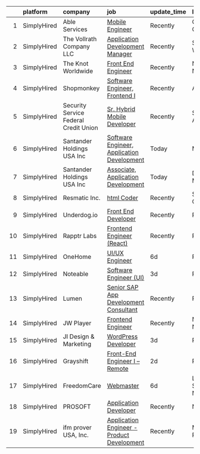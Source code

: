 

|    | platform    | company                               | job                                                                                                                                                | update_time   | location         |
|---:|:------------|:--------------------------------------|:---------------------------------------------------------------------------------------------------------------------------------------------------|:--------------|:-----------------|
|  1 | SimplyHired | Able Services                         | [Mobile Engineer](https://www.simplyhired.com/job/QPnXEUW_fEglS2wbO88nxx4crBeqe-9ryvdknExEmMeH1FVnHuYmcA?q=ui+engineer)                            | Recently      | Cupertino, CA    |
|  2 | SimplyHired | The Vollrath Company LLC              | [Application Development Manager](https://www.simplyhired.com/job/_sSWOJH_nmYKklwCSnK6US9WxpgpzDesdHjB2SRroFzaSZXnK1sX5A?q=ui+engineer)            | Recently      | Sheboygan, WI    |
|  3 | SimplyHired | The Knot Worldwide                    | [Front End Engineer](https://www.simplyhired.com/job/cCf2xvzR7LQAX_YBBpqLLa9x0Co1obFTeFVP9JqnSk_bzxPGMpX9_Q?q=ui+engineer)                         | Recently      | New York, NY     |
|  4 | SimplyHired | Shopmonkey                            | [Software Engineer, Frontend I](https://www.simplyhired.com/job/LhFoJA6p61XJ6_pqVmlkEXJjnHsn7wsyMC3CglhqmqBMDSj4w6bQnA?q=ui+engineer)              | Recently      | Austin, TX       |
|  5 | SimplyHired | Security Service Federal Credit Union | [Sr. Hybrid Mobile Developer](https://www.simplyhired.com/job/0JsHGpxE1NzhujrrsoPpfbY4HIXsjRwmZ9wqRQ0WJI-AJg4w00er9A?q=ui+engineer)                | Recently      | San Antonio, TX  |
|  6 | SimplyHired | Santander Holdings USA Inc            | [Software Engineer, Application Development](https://www.simplyhired.com/job/S8i7pTPMhRzb7TV6qsyadURgQeh2oHbCiZQ06onBMhVZS8-68NyleQ?q=ui+engineer) | Today         | Miami, FL        |
|  7 | SimplyHired | Santander Holdings USA Inc            | [Associate, Application Development](https://www.simplyhired.com/job/xgnItGyhuqT5l4tG7GUSMEiPdFYeFBuCz1z0vXFOMsNs036x1Sj-gg?q=ui+engineer)         | Today         | Dorchester, MA   |
|  8 | SimplyHired | Resmatic Inc.                         | [html Coder](https://www.simplyhired.com/job/1horKlaY2nUszWNGAznbOjFUNCJBjStFQ1YxHY1ditLaUqJVnHJ9Ig?q=ui+engineer)                                 | Recently      | Sebastopol, CA   |
|  9 | SimplyHired | Underdog.io                           | [Front End Developer](https://www.simplyhired.com/job/ltsCH16YoyEVkN8D1W1tcMgXA-kPDjk-CCnlpX7XzBltuiw-hVdksQ?q=ui+engineer)                        | Recently      | Remote           |
| 10 | SimplyHired | Rapptr Labs                           | [Frontend Engineer (React)](https://www.simplyhired.com/job/AyNhMTJHg_O98y3mvM9whM4ExPGQpL2QJY58t_ICyRl7TNnhTnuXwg?q=ui+engineer)                  | Recently      | Remote           |
| 11 | SimplyHired | OneHome                               | [UI/UX Engineer](https://www.simplyhired.com/job/YuhJTOLkG6Kq5nmq7mYvq1wsu_cNU27ZpSeoi6GjVAmQBWaEe-4Jig?q=ui+engineer)                             | 6d            | Remote           |
| 12 | SimplyHired | Noteable                              | [Software Engineer (UI)](https://www.simplyhired.com/job/aQMkTO4tYQcFCLxWCl-twU_BcW2Jy06xZ1ADETUnik9XW2inv2MUhA?q=ui+engineer)                     | 3d            | Remote           |
| 13 | SimplyHired | Lumen                                 | [Senior SAP App Development Consultant](https://www.simplyhired.com/job/tUOlaK9dbQtdIcuUjxLbTh08XybMAsLDVj9hDcNlhIj1bh8Isxn9eQ?q=ui+engineer)      | Recently      | Remote           |
| 14 | SimplyHired | JW Player                             | [Frontend Engineer](https://www.simplyhired.com/job/Ag1G-iTtJ6l7LkuMOt1l-w2fC5Al8GGk-Hx-8s-JPYvbU_aJDCmXWw?q=ui+engineer)                          | Recently      | New York, NY     |
| 15 | SimplyHired | JI Design & Marketing                 | [WordPress Developer](https://www.simplyhired.com/job/wbizTE3tF4yl6yq1hW8ggwAyYZQZdZ60OpBwK8QaCsXk9wu0SRcjTA?q=ui+engineer)                        | 3d            | Remote           |
| 16 | SimplyHired | Grayshift                             | [Front-End Engineer I – Remote](https://www.simplyhired.com/job/IXDLLxbAGhe4nIW7nweU3_svTFPXpMPSGMz59VngwtzA_FIpAWf40g?q=ui+engineer)              | 2d            | Roswell, GA      |
| 17 | SimplyHired | FreedomCare                           | [Webmaster](https://www.simplyhired.com/job/bblkcSS-iZdwmi-AOS0CQtx20EbtmvuB_Mc0lDbpOwNazEBNNJLLeg?q=ui+engineer)                                  | 6d            | Lake Success, NY |
| 18 | SimplyHired | PROSOFT                               | [Application Developer](https://www.simplyhired.com/job/yHe6t374s2laLu1FqwlBiz6wAg14VUU-EVceTCVngGLopYRazR0iuw?q=ui+engineer)                      | Recently      | Norfolk, VA      |
| 19 | SimplyHired | ifm prover USA, Inc.                  | [Application Engineer - Product Development](https://www.simplyhired.com/job/rHoUIvGYbjWV24IMxJ0navg8Ux2M0c3uqoYDdQp4vtv4AY7392Yjkg?q=ui+engineer) | Recently      | Malvern, PA      |